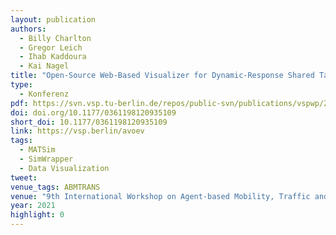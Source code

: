 ```yaml
---
layout: publication
authors:
  - Billy Charlton
  - Gregor Leich
  - Ihab Kaddoura
  - Kai Nagel
title: "Open-Source Web-Based Visualizer for Dynamic-Response Shared Taxi Simulations"
type:
  - Konferenz
pdf: https://svn.vsp.tu-berlin.de/repos/public-svn/publications/vspwp/2021/21-01/CharltonEtAl2021AvoevVisualizer_submitted_2020-12-30.pdf
doi: doi.org/10.1177/0361198120935109
short_doi: 10.1177/0361198120935109
link: https://vsp.berlin/avoev
tags:
  - MATSim
  - SimWrapper
  - Data Visualization
tweet:
venue_tags: ABMTRANS
venue: "9th International Workshop on Agent-based Mobility, Traffic and Transportation Models (ABMTRANS)"
year: 2021
highlight: 0
---
```

